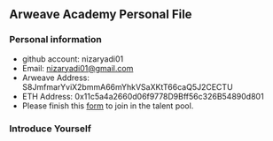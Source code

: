 ## Arweave Academy Personal File

### Personal information

- github account: nizaryadi01
- Email: nizaryadi01@gmail.com
- Arweave Address: S8JmfmarYviX2bmmA66mYhkVSaXKtT66caQ5J2CECTU
- ETH Address: 0x11c5a4a2660d06f9778D9Bff56c326B54890d801
- Please finish this [form](https://docs.google.com/forms/d/e/1FAIpQLSfWA5fIIcBgmRppm3jNz5vmf9Mai_QMVil-2pO4r7YKn_Zhtw/viewform?usp=sf_link) to join in the talent pool.

### Introduce Yourself
